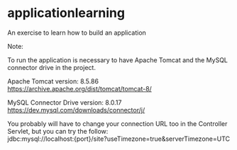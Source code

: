 # applicationlearning
An exercise to learn how to build an application

Note:

To run the application is necessary to have Apache Tomcat and the MySQL connector drive in the project.

Apache Tomcat version: 8.5.86
https://archive.apache.org/dist/tomcat/tomcat-8/

MySQL Connector Drive version: 8.0.17
https://dev.mysql.com/downloads/connector/j/ 

You probably will have to change your connection URL too in the Controller Servlet, but you can try the follow:      
jdbc:mysql://localhost:{port}/site?useTimezone=true&serverTimezone=UTC



